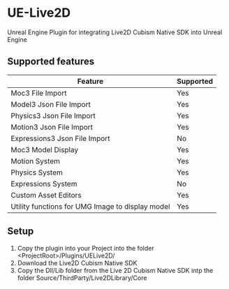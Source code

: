 # UE-Live2D
Unreal Engine Plugin for integrating Live2D Cubism Native SDK into Unreal Engine

## Supported features

| Feature | Supported |
|---------|-----------|
| Moc3 File Import | Yes |
| Model3 Json File Import | Yes |
| Physics3 Json File Import | Yes |
| Motion3 Json File Import | Yes |
| Expressions3 Json File Import | No |
| Moc3 Model Display | Yes |
| Motion System | Yes |
| Physics System | Yes |
| Expressions System | No |
| Custom Asset Editors | Yes |
| Utility functions for UMG Image to display model | Yes |


## Setup
1. Copy the plugin into your Project into the folder \<ProjectRoot\>/Plugins/UELive2D/
2. Download the Live2D Cubism Native SDK
3. Copy the Dll/Lib folder from the Live 2D Cubism Native SDK intp the folder Source/ThirdParty/Live2DLibrary/Core